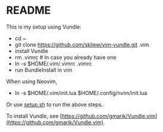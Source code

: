 README
======

This is my setup using Vundle:

- cd ~
- git clone https://github.com/skliew/vim-vundle.git .vim
- install Vundle
- rm .vimrc # In case you already have one
- ln -s $HOME/.vim/.vimrc .vimrc
- run BundleInstall in vim

When using Neovim,
- ln -s $HOME/.vim/init.lua $HOME/.config/nvim/init.lua

Or use [setup.sh](setup.sh) to run the above steps.

To install Vundle, see [https://github.com/gmarik/Vundle.vim](https://github.com/gmarik/Vundle.vim).

